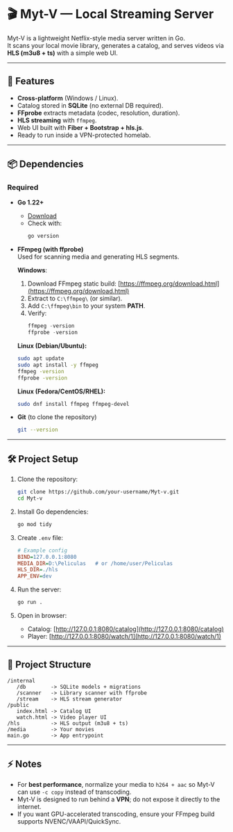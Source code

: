 # 🎬 Myt-V — Local Streaming Server

Myt-V is a lightweight Netflix-style media server written in Go.  
It scans your local movie library, generates a catalog, and serves videos via **HLS (m3u8 + ts)** with a simple web UI.

---

## 🚀 Features
- **Cross-platform** (Windows / Linux).
- Catalog stored in **SQLite** (no external DB required).
- **FFprobe** extracts metadata (codec, resolution, duration).
- **HLS streaming** with `ffmpeg`.
- Web UI built with **Fiber + Bootstrap + hls.js**.
- Ready to run inside a VPN-protected homelab.

---

## 📦 Dependencies

### Required
- **Go 1.22+**  
  - [Download](https://go.dev/dl/)  
  - Check with:  
    ```bash
    go version
    ```

- **FFmpeg (with ffprobe)**  
  Used for scanning media and generating HLS segments.  

  **Windows**:
  1. Download FFmpeg static build: [https://ffmpeg.org/download.html](https://ffmpeg.org/download.html)  
  2. Extract to `C:\ffmpeg\` (or similar).  
  3. Add `C:\ffmpeg\bin` to your system **PATH**.  
  4. Verify:  
     ```powershell
     ffmpeg -version
     ffprobe -version
     ```

  **Linux (Debian/Ubuntu):**
  ```bash
  sudo apt update
  sudo apt install -y ffmpeg
  ffmpeg -version
  ffprobe -version
  ```

  **Linux (Fedora/CentOS/RHEL):**
  ```bash
  sudo dnf install ffmpeg ffmpeg-devel
  ```

- **Git** (to clone the repository)  
  ```bash
  git --version
  ```

---

## 🛠️ Project Setup

1. Clone the repository:
   ```bash
   git clone https://github.com/your-username/Myt-v.git
   cd Myt-v
   ```

2. Install Go dependencies:
   ```bash
   go mod tidy
   ```

3. Create `.env` file:
   ```ini
   # Example config
   BIND=127.0.0.1:8080
   MEDIA_DIR=D:\Peliculas   # or /home/user/Peliculas
   HLS_DIR=./hls
   APP_ENV=dev
   ```

4. Run the server:
   ```bash
   go run .
   ```

5. Open in browser:
   - Catalog: [http://127.0.0.1:8080/catalog](http://127.0.0.1:8080/catalog)  
   - Player:  [http://127.0.0.1:8080/watch/1](http://127.0.0.1:8080/watch/1)

---

## 📂 Project Structure
```
/internal
   /db        -> SQLite models + migrations
   /scanner   -> Library scanner with ffprobe
   /stream    -> HLS stream generator
/public
   index.html -> Catalog UI
   watch.html -> Video player UI
/hls          -> HLS output (m3u8 + ts)
/media        -> Your movies
main.go       -> App entrypoint
```

---

## ⚡ Notes
- For **best performance**, normalize your media to `h264 + aac` so Myt-V can use `-c copy` instead of transcoding.
- Myt-V is designed to run behind a **VPN**; do not expose it directly to the internet.
- If you want GPU-accelerated transcoding, ensure your FFmpeg build supports NVENC/VAAPI/QuickSync.
